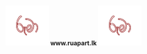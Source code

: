 <p align="center" size="100px"><b><img src="https://github.com/Nirmana-KAS/Ruma-Website--Web-Application-Development-/blob/main/img/a.png" width="100px"> www.ruapart.lk <img src="https://github.com/Nirmana-KAS/Ruma-Website--Web-Application-Development-/blob/main/img/a.png" width="100px"></b></p>

